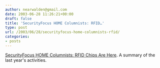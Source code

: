 ```yaml
---
author: nearwalden@gmail.com
date: 2003-06-28 11:26:21+00:00
draft: false
title: 'SecurityFocus HOME Columnists: RFID…'
type: post
url: /2003/06/28/securityfocus-home-columnists-rfid/
categories:
- posts
---
```


[SecurityFocus HOME Columnists: RFID Chips Are Here](//securityfocus.com/columnists/169').  A summary of the last year's activities.




